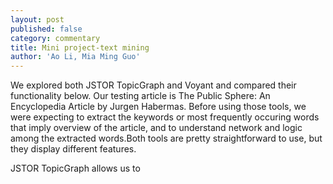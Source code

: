```yaml
---
layout: post
published: false
category: commentary
title: Mini project-text mining
author: 'Ao Li, Mia Ming Guo'
---
```


We explored both JSTOR TopicGraph and Voyant and compared their functionality below. Our testing article is The Public Sphere: An Encyclopedia Article by Jurgen Habermas. Before using those tools, we were expecting to extract the keywords or most frequently occuring words that imply overview of the article, and to understand network and logic among the extracted words.Both tools are pretty straightforward to use, but they display different features. 

JSTOR TopicGraph allows us to
